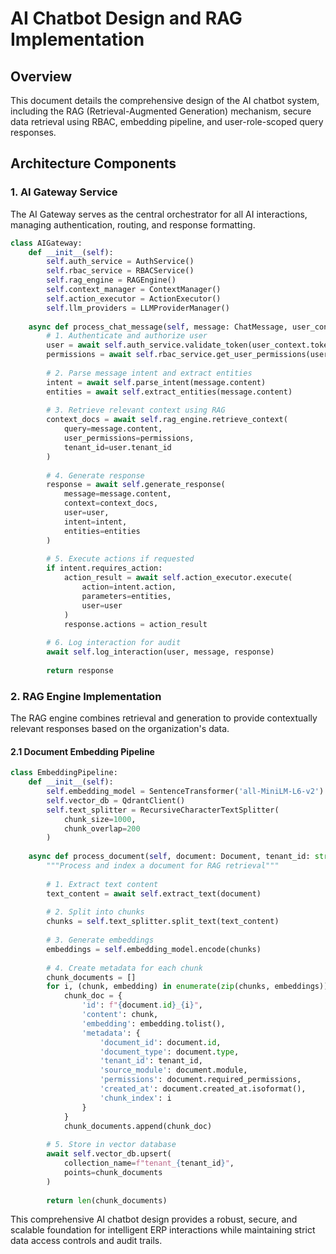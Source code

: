# AI Chatbot Design and RAG Implementation

## Overview

This document details the comprehensive design of the AI chatbot system, including the RAG (Retrieval-Augmented Generation) mechanism, secure data retrieval using RBAC, embedding pipeline, and user-role-scoped query responses.

## Architecture Components

### 1. AI Gateway Service

The AI Gateway serves as the central orchestrator for all AI interactions, managing authentication, routing, and response formatting.

```python
class AIGateway:
    def __init__(self):
        self.auth_service = AuthService()
        self.rbac_service = RBACService()
        self.rag_engine = RAGEngine()
        self.context_manager = ContextManager()
        self.action_executor = ActionExecutor()
        self.llm_providers = LLMProviderManager()
    
    async def process_chat_message(self, message: ChatMessage, user_context: UserContext) -> ChatResponse:
        # 1. Authenticate and authorize user
        user = await self.auth_service.validate_token(user_context.token)
        permissions = await self.rbac_service.get_user_permissions(user)
        
        # 2. Parse message intent and extract entities
        intent = await self.parse_intent(message.content)
        entities = await self.extract_entities(message.content)
        
        # 3. Retrieve relevant context using RAG
        context_docs = await self.rag_engine.retrieve_context(
            query=message.content,
            user_permissions=permissions,
            tenant_id=user.tenant_id
        )
        
        # 4. Generate response
        response = await self.generate_response(
            message=message.content,
            context=context_docs,
            user=user,
            intent=intent,
            entities=entities
        )
        
        # 5. Execute actions if requested
        if intent.requires_action:
            action_result = await self.action_executor.execute(
                action=intent.action,
                parameters=entities,
                user=user
            )
            response.actions = action_result
        
        # 6. Log interaction for audit
        await self.log_interaction(user, message, response)
        
        return response
```

### 2. RAG Engine Implementation

The RAG engine combines retrieval and generation to provide contextually relevant responses based on the organization's data.

#### 2.1 Document Embedding Pipeline

```python
class EmbeddingPipeline:
    def __init__(self):
        self.embedding_model = SentenceTransformer('all-MiniLM-L6-v2')
        self.vector_db = QdrantClient()
        self.text_splitter = RecursiveCharacterTextSplitter(
            chunk_size=1000,
            chunk_overlap=200
        )
    
    async def process_document(self, document: Document, tenant_id: str):
        """Process and index a document for RAG retrieval"""
        
        # 1. Extract text content
        text_content = await self.extract_text(document)
        
        # 2. Split into chunks
        chunks = self.text_splitter.split_text(text_content)
        
        # 3. Generate embeddings
        embeddings = self.embedding_model.encode(chunks)
        
        # 4. Create metadata for each chunk
        chunk_documents = []
        for i, (chunk, embedding) in enumerate(zip(chunks, embeddings)):
            chunk_doc = {
                'id': f"{document.id}_{i}",
                'content': chunk,
                'embedding': embedding.tolist(),
                'metadata': {
                    'document_id': document.id,
                    'document_type': document.type,
                    'tenant_id': tenant_id,
                    'source_module': document.module,
                    'permissions': document.required_permissions,
                    'created_at': document.created_at.isoformat(),
                    'chunk_index': i
                }
            }
            chunk_documents.append(chunk_doc)
        
        # 5. Store in vector database
        await self.vector_db.upsert(
            collection_name=f"tenant_{tenant_id}",
            points=chunk_documents
        )
        
        return len(chunk_documents)
```

This comprehensive AI chatbot design provides a robust, secure, and scalable foundation for intelligent ERP interactions while maintaining strict data access controls and audit trails.